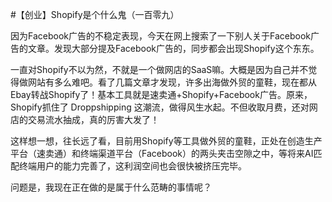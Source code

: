 #【创业】Shopify是个什么鬼（一百零九）

因为Facebook广告的不稳定表现，今天在网上搜索了一下别人关于Facebook广告的文章。发现大部分提及Facebook广告的，同步都会出现Shopify这个东东。

一直对Shopify不以为然，不就是一个做网店的SaaS嘛。大概是因为自己并不觉得做网站有多么难吧。看了几篇文章才发现，许多出海做外贸的童鞋，现在都从Ebay转战Shopify了！基本工具就是速卖通+Shopify+Facebook广告。原来，Shopify抓住了 Droppshipping 这潮流，做得风生水起。不但收取月费，还对网店的交易流水抽成，真的厉害大发了！

这样想一想，往长远了看，目前用Shopify等工具做外贸的童鞋，正处在创造生产平台（速卖通）和终端渠道平台（Facebook）的两头夹击空隙之中，等将来AI匹配终端用户的能力完善了，这利润空间也会很快被挤压完毕。

问题是，我现在正在做的是属于什么范畴的事情呢？

